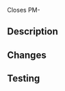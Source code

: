 <!--
To streamline the process of creating and reviewing pull requests, we have created a template.
It is not required to follow this template perfectly, but we encourage you to think about each header.
Before you publish a pull request think about the definition of done for the issue you are trying to resolve.
-->

<!--
Provide the key for the Jira issue this PR resolves.
-->

Closes PM-

## Description
<!--
Provide a concise description on the feature/fix your pull request implements.
-->

## Changes
<!--
Provide a list of important changes.

e.g.
* Added tests
* Renamed variable
* Added topic
-->

## Testing

<!-- Provide additional information necessary for testing this PR. This includes details like branches in other repos, launch arguments or gait directories. In the case of a bug fix, provide the steps to reproduce the bug.-->

<!-- Reviews are automatically requested after the pull request has been created. Only request for a review if you want a specific person to review your changes.-->
